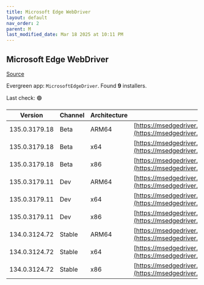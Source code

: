```yaml
---
title: Microsoft Edge WebDriver
layout: default
nav_order: 2
parent: M
last_modified_date: Mar 18 2025 at 10:11 PM
---
```


## Microsoft Edge WebDriver

[Source](https://www.microsoft.com/edge)

Evergreen app: `MicrosoftEdgeDriver`. Found **9** installers.

Last check: 🟢

| Version       | Channel | Architecture | URI                                                                                                                                            |
| ------------- | ------- | ------------ | ---------------------------------------------------------------------------------------------------------------------------------------------- |
| 135.0.3179.18 | Beta    | ARM64        | [https://msedgedriver.azureedge.net/135.0.3179.18/edgedriver_arm64.zip](https://msedgedriver.azureedge.net/135.0.3179.18/edgedriver_arm64.zip) |
| 135.0.3179.18 | Beta    | x64          | [https://msedgedriver.azureedge.net/135.0.3179.18/edgedriver_win64.zip](https://msedgedriver.azureedge.net/135.0.3179.18/edgedriver_win64.zip) |
| 135.0.3179.18 | Beta    | x86          | [https://msedgedriver.azureedge.net/135.0.3179.18/edgedriver_win32.zip](https://msedgedriver.azureedge.net/135.0.3179.18/edgedriver_win32.zip) |
| 135.0.3179.11 | Dev     | ARM64        | [https://msedgedriver.azureedge.net/135.0.3179.11/edgedriver_arm64.zip](https://msedgedriver.azureedge.net/135.0.3179.11/edgedriver_arm64.zip) |
| 135.0.3179.11 | Dev     | x64          | [https://msedgedriver.azureedge.net/135.0.3179.11/edgedriver_win64.zip](https://msedgedriver.azureedge.net/135.0.3179.11/edgedriver_win64.zip) |
| 135.0.3179.11 | Dev     | x86          | [https://msedgedriver.azureedge.net/135.0.3179.11/edgedriver_win32.zip](https://msedgedriver.azureedge.net/135.0.3179.11/edgedriver_win32.zip) |
| 134.0.3124.72 | Stable  | ARM64        | [https://msedgedriver.azureedge.net/134.0.3124.72/edgedriver_arm64.zip](https://msedgedriver.azureedge.net/134.0.3124.72/edgedriver_arm64.zip) |
| 134.0.3124.72 | Stable  | x64          | [https://msedgedriver.azureedge.net/134.0.3124.72/edgedriver_win64.zip](https://msedgedriver.azureedge.net/134.0.3124.72/edgedriver_win64.zip) |
| 134.0.3124.72 | Stable  | x86          | [https://msedgedriver.azureedge.net/134.0.3124.72/edgedriver_win32.zip](https://msedgedriver.azureedge.net/134.0.3124.72/edgedriver_win32.zip) |
